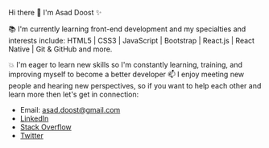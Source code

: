 Hi there 👋 I'm Asad Doost ✨

📚 I'm currently learning front-end development and my specialties and interests include:
   HTML5 | CSS3 | JavaScript | Bootstrap |  React.js | React Native | Git & GitHub and more.

💥 I'm eager to learn new skills so I'm constantly learning, training, and improving myself to become a better developer 
📫 I enjoy meeting new people and hearing new perspectives, so if you want to help each other and learn more then let's get in connection:
- Email: asad.doost@gmail.com
- [LinkedIn](https://www.linkedin.com/in/asaddoost/)
- [Stack Overflow](https://stackoverflow.com/users/13136453/asad-doost?tab=profile)
- [Twitter](https://twitter.com/asad_doost)
